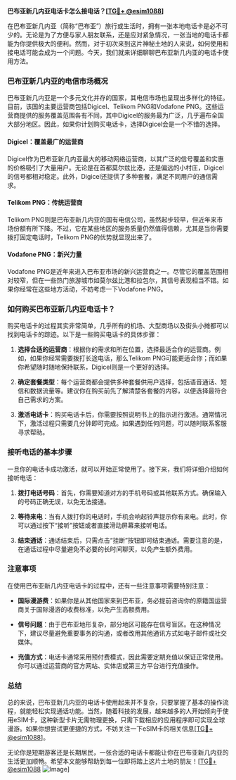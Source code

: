 **巴布亚新几内亚电话卡怎么接电话？[[TG💪+ @esim1088](https://t.me/s/esim1088)]**

在巴布亚新几内亚（简称“巴布亚”）旅行或生活时，拥有一张本地电话卡是必不可少的。无论是为了方便与家人朋友联系，还是应对紧急情况，一张当地的电话卡都能为你提供极大的便利。然而，对于初次来到这片神秘土地的人来说，如何使用和接电话可能会成为一个问题。今天，我们就来详细聊聊巴布亚新几内亚的电话卡使用方法。

### 巴布亚新几内亚的电信市场概况

巴布亚新几内亚是一个多元文化并存的国家，其电信市场也呈现出多样化的特征。目前，该国的主要运营商包括Digicel、Telikom PNG和Vodafone PNG。这些运营商提供的服务覆盖范围各有不同，其中Digicel的服务最为广泛，几乎遍布全国大部分地区。因此，如果你计划购买电话卡，选择Digicel会是一个不错的选择。

#### Digicel：覆盖最广的运营商

Digicel作为巴布亚新几内亚最大的移动网络运营商，以其广泛的信号覆盖和实惠的价格吸引了大量用户。无论是在首都莫尔兹比港，还是偏远的小村庄，Digicel的信号都相对稳定。此外，Digicel还提供了多种套餐，满足不同用户的通信需求。

#### Telikom PNG：传统运营商

Telikom PNG则是巴布亚新几内亚的国有电信公司，虽然起步较早，但近年来市场份额有所下降。不过，它在某些地区的服务质量仍然值得信赖，尤其是当你需要拨打固定电话时，Telikom PNG的优势就显现出来了。

#### Vodafone PNG：新兴力量

Vodafone PNG是近年来进入巴布亚市场的新兴运营商之一。尽管它的覆盖范围相对较窄，但在一些热门旅游城市如莫尔兹比港和拉包尔，其信号表现相当不错。如果你经常在这些地方活动，不妨考虑一下Vodafone PNG。

### 如何购买巴布亚新几内亚电话卡？

购买电话卡的过程其实非常简单，几乎所有的机场、大型商场以及街头小摊都可以找到电话卡的踪迹。以下是一些购买电话卡的具体步骤：

1. **选择合适的运营商**：根据你的需求和所在位置，选择最适合你的运营商。例如，如果你经常需要拨打长途电话，那么Telikom PNG可能更适合你；而如果你希望随时随地保持联系，Digicel则是一个更好的选择。
   
2. **确定套餐类型**：每个运营商都会提供多种套餐供用户选择，包括语音通话、短信和数据流量等。建议你在购买前先了解清楚各套餐的内容，以便选择最符合自己需求的方案。

3. **激活电话卡**：购买电话卡后，你需要按照说明书上的指示进行激活。通常情况下，激活过程只需要几分钟即可完成。如果遇到任何问题，可以随时联系客服寻求帮助。

### 接听电话的基本步骤

一旦你的电话卡成功激活，就可以开始正常使用了。接下来，我们将详细介绍如何接听电话：

1. **拨打电话号码**：首先，你需要知道对方的手机号码或其他联系方式。确保输入的号码正确无误，以免无法接通。

2. **等待来电**：当有人拨打你的电话时，手机会响起铃声提示你有来电。此时，你可以通过按下“接听”按钮或者直接滑动屏幕来接听电话。

3. **结束通话**：通话结束后，只需点击“挂断”按钮即可结束通话。需要注意的是，在通话过程中尽量避免不必要的长时间聊天，以免产生额外费用。

### 注意事项

在使用巴布亚新几内亚电话卡的过程中，还有一些注意事项需要特别注意：

- **国际漫游费**：如果你是从其他国家来到巴布亚，务必提前咨询你的原籍国运营商关于国际漫游的收费标准，以免产生高额费用。
  
- **信号问题**：由于巴布亚地形复杂，部分地区可能存在信号盲区。在这种情况下，建议尽量避免重要事务的沟通，或者改用其他通讯方式如电子邮件或社交媒体。

- **充值方式**：电话卡通常采用预付费模式，因此需要定期充值以保证正常使用。你可以通过运营商的官方网站、实体店或第三方平台进行充值操作。

### 总结

总的来说，巴布亚新几内亚的电话卡使用起来并不复杂，只要掌握了基本的操作流程，就能轻松实现通话功能。当然，随着科技的发展，越来越多的人开始倾向于使用eSIM卡，这种新型卡片无需物理更换，只需下载相应的应用程序即可实现全球漫游。如果你想尝试更便捷的方式，不妨关注一下eSIM卡的相关信息[[TG💪+ @esim1088](https://t.me/s/esim1088)]。

无论你是短期游客还是长期居民，一张合适的电话卡都能让你在巴布亚新几内亚的生活更加顺畅。希望本文能够帮助到每一位即将踏上这片土地的朋友！[[TG💪+ @esim1088](https://t.me/s/esim1088) ![Image](https://i.postimg.cc/4NQfJmqS/Snipaste-2025-05-13-00-14-12.png)]